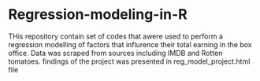 # Regression-modeling-in-R
THis repository contain set of codes that awere used to perform a regression modelling of factors that influrence their total earning in the box office. Data was scraped from sources including IMDB and Rotten tomatoes. findings of the project was presented in reg_model_project.html file
